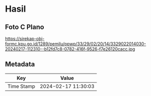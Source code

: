 # Hasil

## Foto C Plano

https://sirekap-obj-formc.kpu.go.id/1289/pemilu/ppwp/33/29/02/20/14/3329022014030-20240217-112310--b12fd7c8-0782-416f-9526-f7e26120cacc.jpg


## Metadata

| Key        | Value               |
| ---------- | ------------------- |
| Time Stamp | 2024-02-17 11:30:03 |



